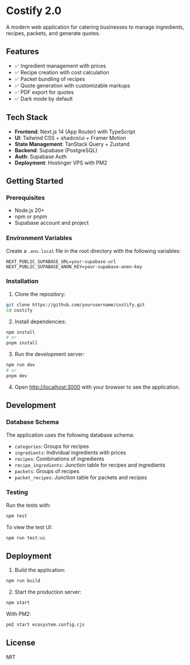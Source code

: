 # Costify 2.0

A modern web application for catering businesses to manage ingredients, recipes, packets, and generate quotes.

## Features

- ✅ Ingredient management with prices
- ✅ Recipe creation with cost calculation
- ✅ Packet bundling of recipes
- ✅ Quote generation with customizable markups
- ✅ PDF export for quotes
- ✅ Dark mode by default

## Tech Stack

- **Frontend**: Next.js 14 (App Router) with TypeScript
- **UI**: Tailwind CSS + shadcn/ui + Framer Motion
- **State Management**: TanStack Query + Zustand
- **Backend**: Supabase (PostgreSQL)
- **Auth**: Supabase Auth
- **Deployment**: Hostinger VPS with PM2

## Getting Started

### Prerequisites

- Node.js 20+
- npm or pnpm
- Supabase account and project

### Environment Variables

Create a `.env.local` file in the root directory with the following variables:

```
NEXT_PUBLIC_SUPABASE_URL=your-supabase-url
NEXT_PUBLIC_SUPABASE_ANON_KEY=your-supabase-anon-key
```

### Installation

1. Clone the repository:

```bash
git clone https://github.com/yourusername/costify.git
cd costify
```

2. Install dependencies:

```bash
npm install
# or
pnpm install
```

3. Run the development server:

```bash
npm run dev
# or
pnpm dev
```

4. Open [http://localhost:3000](http://localhost:3000) with your browser to see the application.

## Development

### Database Schema

The application uses the following database schema:

- `categories`: Groups for recipes
- `ingredients`: Individual ingredients with prices
- `recipes`: Combinations of ingredients
- `recipe_ingredients`: Junction table for recipes and ingredients
- `packets`: Groups of recipes
- `packet_recipes`: Junction table for packets and recipes

### Testing

Run the tests with:

```bash
npm test
```

To view the test UI:

```bash
npm run test:ui
```

## Deployment

1. Build the application:

```bash
npm run build
```

2. Start the production server:

```bash
npm start
```

With PM2:

```bash
pm2 start ecosystem.config.cjs
```

## License

MIT 